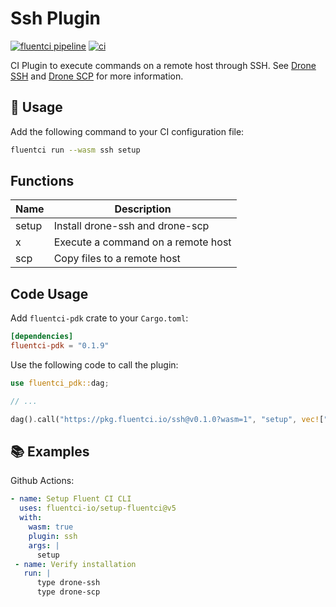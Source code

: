 # Ssh Plugin

[![fluentci pipeline](https://shield.fluentci.io/x/ssh)](https://pkg.fluentci.io/ssh)
[![ci](https://github.com/fluentci-io/ssh-plugin/actions/workflows/ci.yml/badge.svg)](https://github.com/fluentci-io/ssh-plugin/actions/workflows/ci.yml)

CI Plugin to execute commands on a remote host through SSH. See [Drone SSH](https://github.com/appleboy/drone-ssh) and [Drone SCP](https://github.com/appleboy/drone-scp) for more information.

## 🚀 Usage

Add the following command to your CI configuration file:

```bash
fluentci run --wasm ssh setup
```

## Functions

| Name   | Description                               |
| ------ | ----------------------------------------- |
| setup  | Install drone-ssh and drone-scp           |
| x      | Execute a command on a remote host        |
| scp    | Copy files to a remote host               |

## Code Usage

Add `fluentci-pdk` crate to your `Cargo.toml`:

```toml
[dependencies]
fluentci-pdk = "0.1.9"
```

Use the following code to call the plugin:

```rust
use fluentci_pdk::dag;

// ...

dag().call("https://pkg.fluentci.io/ssh@v0.1.0?wasm=1", "setup", vec!["latest"])?;
```

## 📚 Examples

Github Actions:

```yaml
- name: Setup Fluent CI CLI
  uses: fluentci-io/setup-fluentci@v5
  with:
    wasm: true
    plugin: ssh
    args: |
      setup
 - name: Verify installation
   run: |
      type drone-ssh
      type drone-scp
```
